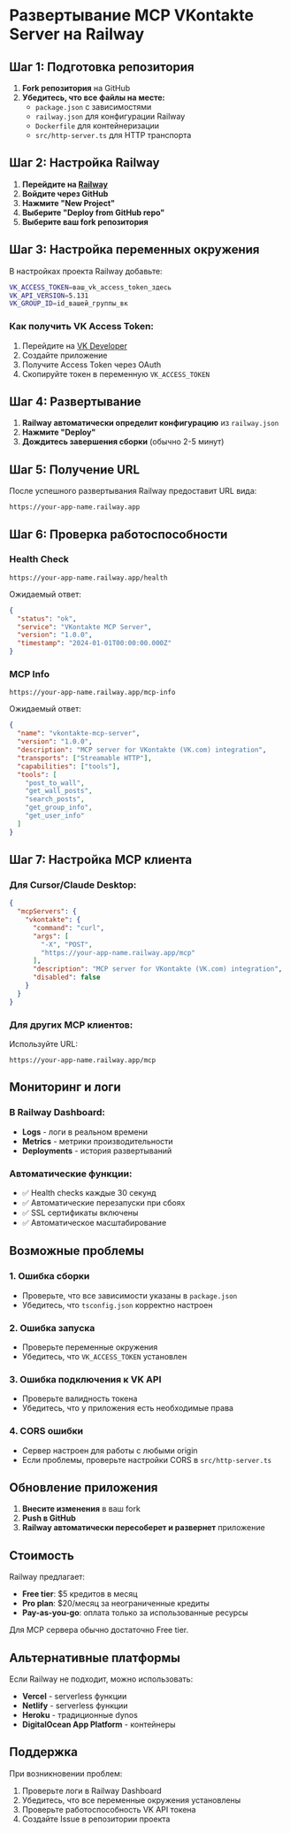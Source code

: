 # Развертывание MCP VKontakte Server на Railway

## Шаг 1: Подготовка репозитория

1. **Fork репозитория** на GitHub
2. **Убедитесь, что все файлы на месте:**
   - `package.json` с зависимостями
   - `railway.json` для конфигурации Railway
   - `Dockerfile` для контейнеризации
   - `src/http-server.ts` для HTTP транспорта

## Шаг 2: Настройка Railway

1. **Перейдите на [Railway](https://railway.app)**
2. **Войдите через GitHub**
3. **Нажмите "New Project"**
4. **Выберите "Deploy from GitHub repo"**
5. **Выберите ваш fork репозитория**

## Шаг 3: Настройка переменных окружения

В настройках проекта Railway добавьте:

```bash
VK_ACCESS_TOKEN=ваш_vk_access_token_здесь
VK_API_VERSION=5.131
VK_GROUP_ID=id_вашей_группы_вк
```

### Как получить VK Access Token:

1. Перейдите на [VK Developer](https://vk.com/dev)
2. Создайте приложение
3. Получите Access Token через OAuth
4. Скопируйте токен в переменную `VK_ACCESS_TOKEN`

## Шаг 4: Развертывание

1. **Railway автоматически определит конфигурацию** из `railway.json`
2. **Нажмите "Deploy"**
3. **Дождитесь завершения сборки** (обычно 2-5 минут)

## Шаг 5: Получение URL

После успешного развертывания Railway предоставит URL вида:
```
https://your-app-name.railway.app
```

## Шаг 6: Проверка работоспособности

### Health Check
```
https://your-app-name.railway.app/health
```

Ожидаемый ответ:
```json
{
  "status": "ok",
  "service": "VKontakte MCP Server",
  "version": "1.0.0",
  "timestamp": "2024-01-01T00:00:00.000Z"
}
```

### MCP Info
```
https://your-app-name.railway.app/mcp-info
```

Ожидаемый ответ:
```json
{
  "name": "vkontakte-mcp-server",
  "version": "1.0.0",
  "description": "MCP server for VKontakte (VK.com) integration",
  "transports": ["Streamable HTTP"],
  "capabilities": ["tools"],
  "tools": [
    "post_to_wall",
    "get_wall_posts",
    "search_posts",
    "get_group_info",
    "get_user_info"
  ]
}
```

## Шаг 7: Настройка MCP клиента

### Для Cursor/Claude Desktop:

```json
{
  "mcpServers": {
    "vkontakte": {
      "command": "curl",
      "args": [
        "-X", "POST",
        "https://your-app-name.railway.app/mcp"
      ],
      "description": "MCP server for VKontakte (VK.com) integration",
      "disabled": false
    }
  }
}
```

### Для других MCP клиентов:

Используйте URL:
```
https://your-app-name.railway.app/mcp
```

## Мониторинг и логи

### В Railway Dashboard:
- **Logs** - логи в реальном времени
- **Metrics** - метрики производительности
- **Deployments** - история развертываний

### Автоматические функции:
- ✅ Health checks каждые 30 секунд
- ✅ Автоматические перезапуски при сбоях
- ✅ SSL сертификаты включены
- ✅ Автоматическое масштабирование

## Возможные проблемы

### 1. Ошибка сборки
- Проверьте, что все зависимости указаны в `package.json`
- Убедитесь, что `tsconfig.json` корректно настроен

### 2. Ошибка запуска
- Проверьте переменные окружения
- Убедитесь, что `VK_ACCESS_TOKEN` установлен

### 3. Ошибка подключения к VK API
- Проверьте валидность токена
- Убедитесь, что у приложения есть необходимые права

### 4. CORS ошибки
- Сервер настроен для работы с любыми origin
- Если проблемы, проверьте настройки CORS в `src/http-server.ts`

## Обновление приложения

1. **Внесите изменения** в ваш fork
2. **Push в GitHub**
3. **Railway автоматически пересоберет и развернет** приложение

## Стоимость

Railway предлагает:
- **Free tier**: $5 кредитов в месяц
- **Pro plan**: $20/месяц за неограниченные кредиты
- **Pay-as-you-go**: оплата только за использованные ресурсы

Для MCP сервера обычно достаточно Free tier.

## Альтернативные платформы

Если Railway не подходит, можно использовать:

- **Vercel** - serverless функции
- **Netlify** - serverless функции  
- **Heroku** - традиционные dynos
- **DigitalOcean App Platform** - контейнеры

## Поддержка

При возникновении проблем:
1. Проверьте логи в Railway Dashboard
2. Убедитесь, что все переменные окружения установлены
3. Проверьте работоспособность VK API токена
4. Создайте Issue в репозитории проекта
